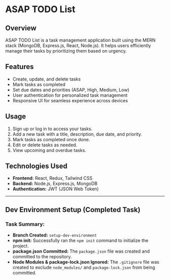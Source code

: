 # ASAP TODO List

## Overview
ASAP TODO List is a task management application built using the MERN stack (MongoDB, Express.js, React, Node.js). It helps users efficiently manage their tasks by prioritizing them based on urgency.

## Features
- Create, update, and delete tasks
- Mark tasks as completed
- Set due dates and priorities (ASAP, High, Medium, Low)
- User authentication for personalized task management
- Responsive UI for seamless experience across devices

## Usage
1. Sign up or log in to access your tasks.
2. Add a new task with a title, description, due date, and priority.
3. Mark tasks as completed once done.
4. Edit or delete tasks as needed.
5. View upcoming and overdue tasks.

## Technologies Used
- **Frontend:** React, Redux, Tailwind CSS
- **Backend:** Node.js, Express.js, MongoDB
- **Authentication:** JWT (JSON Web Token)

---

## Dev Environment Setup (Completed Task)

### Task Summary:
- **Branch Created:** `setup-dev-environment`
- **npm init:** Successfully ran the `npm init` command to initialize the project.
- **package.json Committed:** The `package.json` file was created and committed to the repository.
- **Node Modules & package-lock.json Ignored:** The `.gitignore` file was created to exclude `node_modules/` and `package-lock.json` from being committed.